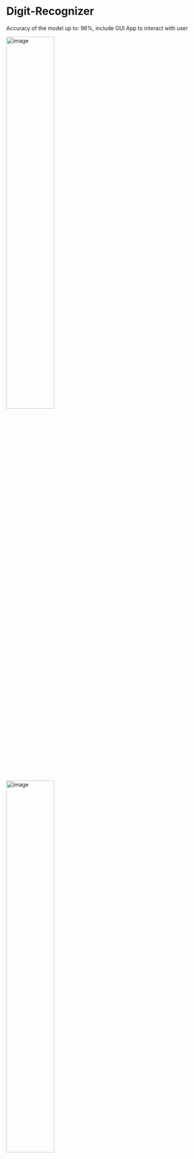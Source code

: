 # Digit-Recognizer
Accuracy of the model up to: 96%, include GUI App to interact with user
<div class="row">
  <div class="column">
    <img src="https://user-images.githubusercontent.com/108314498/226808811-f97e354b-1532-466f-8527-73e4af0890df.png" alt="image" style="width:50%">
    <img src="https://user-images.githubusercontent.com/108314498/226808916-cb573332-ee78-4667-8a2d-1275503883e8.png" alt="image" style="width:50%">
    <img src="https://user-images.githubusercontent.com/108314498/226809001-2e1522fb-107e-4af4-99ec-5b503035615e.png" alt="image" style="width:50%">
    <img src="https://user-images.githubusercontent.com/108314498/226809373-c858c2f5-1cd7-4ae8-b116-85f8b9cf6e71.png" alt="image" style="width:50%">
    <img src="https://user-images.githubusercontent.com/108314498/226809534-9746f25f-e9e6-4a74-8951-c0ece330ebed.png" alt="image" style="width:50%">
  </div>
  <div class="column">
    <img src="https://user-images.githubusercontent.com/108314498/226808869-07f62b25-b5aa-4ba6-bb18-f6a518456b44.png" alt="image" style="width:50%">
    <img src="https://user-images.githubusercontent.com/108314498/226809323-1f7d72d5-df62-4de9-8c63-b545b486b4e4.png" alt="image" style="width:50%">
    <img src="https://user-images.githubusercontent.com/108314498/226809422-592a271b-c4aa-4788-a1bd-a014170588e6.png" alt="image" style="width:50%">
    <img src="https://user-images.githubusercontent.com/108314498/226809478-2c740fb7-cb72-4832-a6cc-ac4b0441bcbe.png" alt="image" style="width:50%">
    <img src="https://user-images.githubusercontent.com/108314498/226809617-56a454bb-2e26-4d4f-b1dc-9df0cb653a1d.png" alt="image" style="width:50%">
  </div>
</div>


